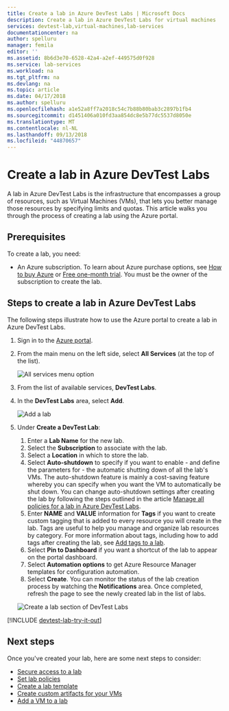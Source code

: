 ```yaml
---
title: Create a lab in Azure DevTest Labs | Microsoft Docs
description: Create a lab in Azure DevTest Labs for virtual machines
services: devtest-lab,virtual-machines,lab-services
documentationcenter: na
author: spelluru
manager: femila
editor: ''
ms.assetid: 8b6d3e70-6528-42a4-a2ef-449575d0f928
ms.service: lab-services
ms.workload: na
ms.tgt_pltfrm: na
ms.devlang: na
ms.topic: article
ms.date: 04/17/2018
ms.author: spelluru
ms.openlocfilehash: a1e52a8ff7a2018c54c7b88b80bab3c2897b1fb4
ms.sourcegitcommit: d1451406a010fd3aa854dc8e5b77dc5537d8050e
ms.translationtype: MT
ms.contentlocale: nl-NL
ms.lasthandoff: 09/13/2018
ms.locfileid: "44870657"
---
```

# <a name="create-a-lab-in-azure-devtest-labs"></a>Create a lab in Azure DevTest Labs
A lab in Azure DevTest Labs is the infrastructure that encompasses a group of resources, such as Virtual Machines (VMs), that lets you better manage those resources by specifying limits and quotas. This article walks you through the process of creating a lab using the Azure portal.

## <a name="prerequisites"></a>Prerequisites
To create a lab, you need:

* An Azure subscription. To learn about Azure purchase options, see [How to buy Azure](https://azure.microsoft.com/pricing/purchase-options/) or [Free one-month trial](https://azure.microsoft.com/pricing/free-trial/). You must be the owner of the subscription to create the lab.

## <a name="steps-to-create-a-lab-in-azure-devtest-labs"></a>Steps to create a lab in Azure DevTest Labs
The following steps illustrate how to use the Azure portal to create a lab in Azure DevTest Labs. 

1. Sign in to the [Azure portal](http://go.microsoft.com/fwlink/p/?LinkID=525040).
1. From the main menu on the left side, select **All Services** (at the top of the list).

    ![All services menu option](./media/devtest-lab-create-lab/more-services-menu-option.png)

1. From the list of available services, **DevTest Labs**.
1. In the **DevTest Labs** area, select **Add**.
   
    ![Add a lab](./media/devtest-lab-create-lab/add-lab-button.png)

1. Under **Create a DevTest Lab**:
   
    1. Enter a **Lab Name** for the new lab.
    2. Select the **Subscription** to associate with the lab.
    3. Select a **Location** in which to store the lab.
    4. Select **Auto-shutdown** to specify if you want to enable - and define the parameters for - the automatic shutting down of all the lab's VMs. The auto-shutdown feature is mainly a cost-saving feature whereby you can specify when you want the VM to automatically be shut down. You can change auto-shutdown settings after creating the lab by following the steps outlined in the article [Manage all policies for a lab in Azure DevTest Labs](./devtest-lab-set-lab-policy.md#set-auto-shutdown).
    1. Enter **NAME** and **VALUE** information for **Tags** if you want to create custom tagging that is added to every resource you will create in the lab. Tags are useful to help you manage and organize lab resources by category. For more information about tags, including how to add tags after creating the lab, see [Add tags to a lab](devtest-lab-add-tag.md).
    5. Select **Pin to Dashboard** if you want a shortcut of the lab to appear on the portal dashboard.
    6. Select **Automation options** to get Azure Resource Manager templates for configuration automation. 
    7. Select **Create**. You can monitor the status of the lab creation process by watching the **Notifications** area. Once completed, refresh the page to see the newly created lab in the list of labs.  
    
    ![Create a lab section of DevTest Labs](./media/devtest-lab-create-lab/create-devtestlab-blade.png)

[!INCLUDE [devtest-lab-try-it-out](../../includes/devtest-lab-try-it-out.md)]

## <a name="next-steps"></a>Next steps
Once you've created your lab, here are some next steps to consider:

* [Secure access to a lab](devtest-lab-add-devtest-user.md)
* [Set lab policies](devtest-lab-set-lab-policy.md)
* [Create a lab template](devtest-lab-create-template.md)
* [Create custom artifacts for your VMs](devtest-lab-artifact-author.md)
* [Add a VM to a lab](devtest-lab-add-vm.md)

